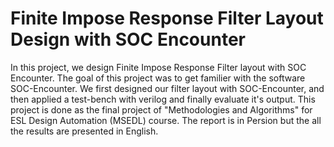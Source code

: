 # Finite Impose Response Filter Layout Design with SOC Encounter
In this project, we design Finite Impose Response Filter layout with SOC Encounter. The goal of this project was to get familier with the software SOC-Encounter. We first designed our filter layout with SOC-Encounter, and then applied a test-bench with verilog and finally evaluate it's output.
This project is done as the final project of "Methodologies and Algorithms" for ESL Design Automation (MSEDL) course. 
The report is in Persion but the all the results are presented in English.
